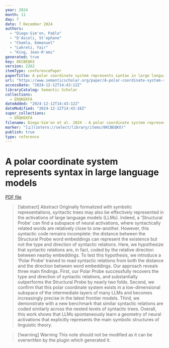 ```yaml
---
year: 2024
month: 11
day: 7
date: 7 December 2024
authors:
  - "Diego-Sim'on, Pablo"
  - "D'Ascoli, St'ephane"
  - "Chemla, Emmanuel"
  - "Lakretz, Yair"
  - "King, Jean-R'emi"
generated: true
key: 8KCBEQKX
version: 2262
itemType: conferencePaper
paperTitle: A polar coordinate system represents syntax in large language models
url: "https://www.semanticscholar.org/paper/A-polar-coordinate-system-represents-syntax-in-Diego-Sim'on-D'Ascoli/de1cf0a69f9e33adcf8fd3d33d1197985079129e"
accessDate: "2024-12-12T14:43:12Z"
libraryCatalog: Semantic Scholar
collections:
  - ERQKEKFA
dateAdded: "2024-12-12T14:43:12Z"
dateModified: "2024-12-12T14:43:16Z"
super_collections:
  - ERQKEKFA
filename: Diego-Sim'on et al. 2024 - A polar coordinate system represents syntax in large language models.pdf
marker: "[🇿](zotero://select/library/items/8KCBEQKX)"
publish: true
type: reference
---
```

# A polar coordinate system represents syntax in large language models

[PDF file](/Papers/PDFs/Diego-Sim'on%20et%20al.%202024%20-%20A%20polar%20coordinate%20system%20represents%20syntax%20in%20large%20language%20models.pdf)

> [!abstract] Abstract
> Originally formalized with symbolic representations, syntactic trees may also be effectively represented in the activations of large language models (LLMs). Indeed, a 'Structural Probe' can find a subspace of neural activations, where syntactically related words are relatively close to one-another. However, this syntactic code remains incomplete: the distance between the Structural Probe word embeddings can represent the existence but not the type and direction of syntactic relations. Here, we hypothesize that syntactic relations are, in fact, coded by the relative direction between nearby embeddings. To test this hypothesis, we introduce a 'Polar Probe' trained to read syntactic relations from both the distance and the direction between word embeddings. Our approach reveals three main findings. First, our Polar Probe successfully recovers the type and direction of syntactic relations, and substantially outperforms the Structural Probe by nearly two folds. Second, we confirm that this polar coordinate system exists in a low-dimensional subspace of the intermediate layers of many LLMs and becomes increasingly precise in the latest frontier models. Third, we demonstrate with a new benchmark that similar syntactic relations are coded similarly across the nested levels of syntactic trees. Overall, this work shows that LLMs spontaneously learn a geometry of neural activations that explicitly represents the main symbolic structures of linguistic theory.

>[!warning] Warning
> This note should not be modified as it can be overwritten by the plugin which generated it.


